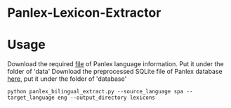 # Panlex-Lexicon-Extractor
# Usage
Download the required [file](https://drive.google.com/file/d/1mDt1KLi8l7-9ADhDLbnfvlU7Xyjv-BjJ/view?usp=sharing) of Panlex language information. Put it under the folder of 'data'
Download the preprocessed SQLite file of Panlex database [here](), put it under the folder of 'database'

```
python panlex_bilingual_extract.py --source_language spa --target_language eng --output_directory lexicons
```